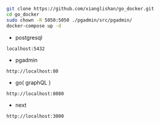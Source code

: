 
```bash
git clone https://github.com/xianglishan/go_docker.git
cd go_docker
sudo chown -R 5050:5050 ./pgadmin/src/pgadmin/
docker-compose up -d
```

- postgresql

`localhost:5432`

- pgadmin

`http://localhost:80`

- go( graphQL )

`http://localhost:8080`

- next

`http://localhost:3000`